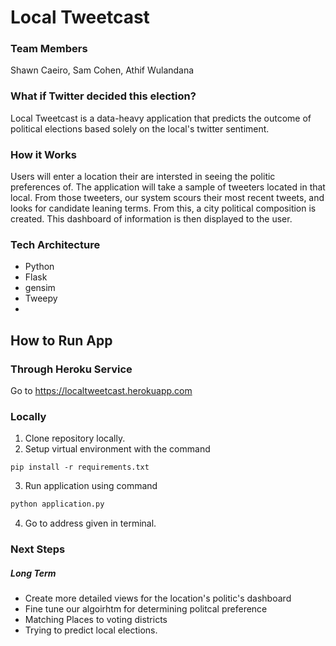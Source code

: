 # Local Tweetcast

### Team Members

Shawn Caeiro, Sam Cohen, Athif Wulandana

### What if Twitter decided this election?

Local Tweetcast is a data-heavy application that predicts the outcome of political elections based solely on the local's twitter sentiment.
 
### How it Works

Users will enter a location their are intersted in seeing the politic preferences of. The application will take a sample of tweeters located in that local. From those tweeters, our system scours their most recent tweets, and looks for candidate leaning terms. From this, a city political composition is created. This dashboard of information is then displayed to the user.

### Tech Architecture

* Python
* Flask
* gensim
* Tweepy
* 

## How to Run App

### Through Heroku Service

Go to https://localtweetcast.herokuapp.com

### Locally

1. Clone repository locally.
2. Setup virtual environment with the command
```
pip install -r requirements.txt
```
3. Run application using command
```python
python application.py
```
4. Go to address given in terminal.

### Next Steps

##### Long Term

* Create more detailed views for the location's politic's dashboard
* Fine tune our algoirhtm for determining politcal preference
* Matching Places to voting districts
* Trying to predict local elections.
